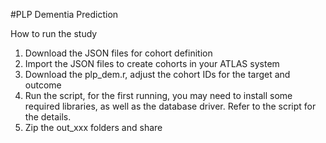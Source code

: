 #PLP Dementia Prediction

How to run the study
1. Download the JSON files for cohort definition
2. Import the JSON files to create cohorts in your ATLAS system
3. Download the plp_dem.r, adjust the cohort IDs for the target and outcome
4. Run the script, for the first running, you may need to install some required libraries, as well as the database driver. Refer to the script for the details.
5. Zip the out_xxx folders and share 